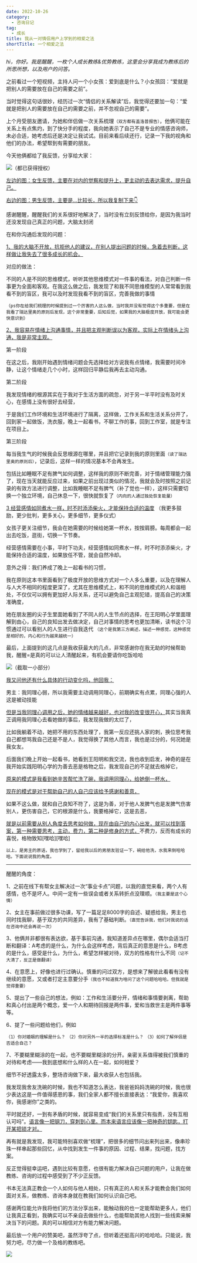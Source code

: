 ```yaml
---
date: 2022-10-26
category:
  - 咨询日记
tag:
  - 成长
title: 我从一对情侣用户上学到的相爱之法
shortTitle: 一个相爱之法
---
```


*hi，你好。我是醒醒，一枚个人成长教练&优势教练，这里会分享我成为教练后的所思所想，以及用户的问答。*

之前看过一个短视频，主持人问一个小女孩：爱到底是什么？小女孩回：“爱就是把别人的需要放在自己的需要之前”。

当时觉得这句话很妙，经历过一次“情侣的关系解读”后，我觉得还要加一句：“爱就是把别人的需要放在自己的需要之前，并不忽视自己的需要”。

上个月受朋友邀请，为她和伴侣做一次关系梳理`（双方都有盖洛普报告）`，他俩可能在关系上有点焦灼，到了快分手的程度，我向她表示了自己不是专业的情感咨询师，未必合适，她考虑后还是决定让我试试。目前来看后续还行，记录一下我的视角和他们的办法，希望帮到有需要的朋友。

今天他俩都给了我反馈，分享给大家：

![（都已获得授权）](https://cdn.jsdelivr.net/gh/zll-0405/image/photo/love-method-0.jpeg)

<u>左边的图：女生反馈，主要在对内的觉察和提升上，更主动的去表达需求，提升自己。</u>

<u>右边的图：男生反馈，主要是...比较长，所以我复制下来👇 </u>

感谢醒醒，醒醒我们的关系很好地解决了，当时没有立刻反馈给你，是因为我当时还没发现自己真正的问题，大脑太封闭

在和你沟通后发现的问题：

<u>1、我的大脑不开放，抗拒他人的建议，在别人提出问题的时候，急着去判断，这样做让我失去了很多成长的机会。</u>

对应的做法：

不同的人是不同的思维模式，听听其他思维模式对一件事的看法，对自己判断一件事更为全面和客观。在我这么做之后，我发现了和我不同思维模型的人常常看到我看不到的盲区，我可以及时发现我看不到的盲区，完善我做的事情

`（ps你在给我们梳理的时候提到过一个厉害的人这么做，当时我并没有觉得这个多重要，但是在我看了瑞达里奥的原则后发现，这个非常重要，后知后觉，如果我的大脑极度开放，我可能会更快意识到）`

<u>2、我容易在情绪上沟通事情，并且把主观判断误以为客观，实际上在情绪头上沟通，我是非常主观。</u>

第一阶段 

在这之后，我刚开始遇到情绪问题会先选择给对方说我有点情绪，我需要时间冷静，让这个情绪走几个小时，这样回归平静后我再去主动沟通。

第二阶段 

我发现情绪的根源其实在于我对于生活方面的疏忽，对于另一半平时没有及时关心，在感情上没有很好去经营，

于是我们工作环境和生活环境进行了隔离，这样做，工作关系和生活关系分开了，回到家一起做饭，洗衣服，晚上一起看书，不聊工作的事，回到工作室，就是专注在项目上。

第三阶段 

每当我生气的时候我会反思根源在哪里，并且把它记录到我的原则里面`（读了瑞达里奥的原则后）`，记录后，这样一样的情况基本不会再发生。

包括比如睡眠不足有脾气如何调整，这样我的原则不断完善，对于情绪管理能力强了，现在当天就能反应过来，如果之前出现过类似的情况，我就会及时按照之前记录的有效方法进行调整，比如我睡眠不足有脾气（补了觉也一样），这样只需要切换一个独立环境，自己休息一下，很快就恢复了`（内向的人通过独处恢复能量）`

<u>3 经营感情如同煮水一样，时不时添添柴火，才能保持合适的温度</u> （我更多鼓励，更少批判，更多关心，更多细节，更多仪式）

女孩子更关注细节，我会在她需要的时候给她第一杯水，按按肩膀。每周都会一起出去吃饭，逛街，切换一下节奏。

经营感情需要在小事，平时下功夫，经营感情如同煮水一样，时不时添添柴火，才能保持合适的温度，如果放任不管，就会自然冷却。

意外之得：我们养成了晚上一起看书的习惯，

我在原则这本书里面看到了极度开放的思维方式对一个人多么重要，以及在理解人与人大不相同的程度更深了，尤其在思维模式上，和不同的思维模式的人和谐相处，不仅仅可以拥有更加好人际关系，还可以避免自己主观犯错，提高自己的决策准确度，

她在朋友圈的尖子生里面她看到了不同人的人生节点的选择，在王阳明心学里面理解到由心，自己的良知出发去做决定，自己对事情的思考也更加清晰，读书这个习惯通过可以看别人的人生进行自我迭代 `（这个是我第三方阐述，描述一种感觉，这种感觉是相好的，内心和行为越来越统一）`

最后，上面提到的这几点是我收获最大的几点，非常感谢你在我无助的时候帮助我，醒醒=是真的可以让人清醒起来，有机会要请你吃饭哈哈

![（截取一小部分）](https://cdn.jsdelivr.net/gh/zll-0405/image/photo/love-method-1.png)

<u>我又问他还有什么具体的行动变化吗，他回我：</u>

男主：我同理心弱，所以我需要主动调用同理心，前期确实有点累，同理心强的人这是被动技能

<u>但是当我同理心调用之后，她的情绪越来越好，也对我的改变很开心，</u>其实当我真正调用我同理心去看她做的事后，我发现我做的太烂了，

比如我躺着不动，她把不用的东西处理了，我第一反应还挑人家的刺，换位思考我自己都想骂我自己还是不是人，我觉得换了其他人而言，我也是过分的，何况她是我女友。   

后面我们晚上开始一起看书，她看到王阳明和我交流，我也收到启发，神奇的是在我开始实践阳明心学的为善去恶是格物之后，我发现自己的不足就去格掉它，

<u>原来的模式是我看到她辛苦帮忙洗了碗，我调用同理心，给她倒一杯水，</u>

<u>现在的模式是对于帮助自己的人自己应该给予感谢和善意，</u>

如果不这么做，就和自己良知不符了，这是为善，对于他人发脾气也是发脾气伤害别人，更伤害自己，它的根源是什么，我要格掉它，这是去恶，

<u>就是以前需要从别人角度去思考如何做，现在由自己的内心出发，就可以找到答案，第一种需要思考，主动，费力，第二种是修身的方式，</u>不费力，反而有成长的喜悦，格物致知[嘿哈][嘿哈]

`以上，是男主的原话，我也学到了，留给我以后的男朋友验证一下，碗给他洗，水我来倒哈哈哈。下面说说我的角度。`

---

醒醒的角度：

1、之前在线下有帮女主解决过一次“事业卡点”问题，以我的直觉来看，两个人有感情，也不是坏人。中间一定有一些误会或者关系转折点没理顺。`（我主要是这个心情）`

2、女主在事前做过很多功课，写了一篇足足8000字的自述、疑惑给我，男主也同时找我聊，基于双方的共同差异，我有了基础判断。`（直觉告诉我，他们对我说的话在咨询中还会再说一次）`

3、他俩并非都很有表达欲，基于事前沟通，我知道差异点在哪里，偶尔会适当打断和翻译：A考虑的是什么，为什么会这样考虑，背后真正的意思是什么，B考虑的是什么，感受是什么，为什么，希望怎样被对待，双方的性格有什么不同`（记不大清了，反正是做翻译）`

4、在意愿上，好像也进行过确认。慎重的问过双方，是想来了解彼此看看有没有继续的意愿，又或者打定主意要分手`（我也不知道我为啥问了这个问题哈哈哈，但我就是觉得重要）`

5、提出了一些自己的想法，例如：工作和生活要分开，情绪和事情要剥离，帮助和真心付出是两个概念，爱一个人和期待回报是两件事，爱和当救世主是两件事等等。

6、提了一些问题给他们，例如

`（1）你对婚姻的理解是什么？`
`（2）你对另外一半的选择标准是什么？`
`（3）如何了解伴侣是否适合自己？`

7、不要糊里糊涂的在一起，也不要糊里糊涂的分开。亲密关系值得被我们慎重的对待和考虑——我到底想和什么样的人在一起，如何相爱？

细节不好透露太多，整场咨询做下来，最大收获人也包括我。

我发现我舍友洗碗的时候，我也不知道怎么表达，我爸爸妈妈洗碗的时候，我也很少表达这是一件值得感恩的事，我们全家人都不擅长直接表达：“我爱你，我喜欢你，我感谢你”之类的。

平时就还好，一到有矛盾的时候，就容易变成“我们的关系里只有指责，没有互相认可吗”。<u>语言像一把钢刀，穿刺到心里。而本来语言应该像一把神奇的钥匙，打开某把锁才对。</u>

再有就是我发现，我可能特别喜欢做“梳理”，把很多的细节问出来列出来，像串珍珠一样串起那些回忆，从中找到发生一件事的原因、过程、结果，找问题，找方案。

反正觉得挺幸运吧，遇到比较有意愿，也很有能力解决自己问题的用户，让我在做教练、咨询的过程中感受到了不少正反馈。

书本无法真正教会一个人如何与他人相处，只有真正的人和关系才能教会我们如何面对关系，做教练、咨询本身就在教我们如何认识自己吧。

感谢两位能允许我将他们的方法分享出来，能触动我的也一定能帮助更多人，他们让我真正看到，我确实可以不亲自去做些什么，也能帮助其他人找到一些线索来解决当下的问题。真的可以相信对方有能力解决问题。

最后放一个用户的赞美吧，虽然浮夸了点，但听着还挺高兴的哈哈哈。只能说，我努力吧，尽力做一个及格的教练吧。

![](https://cdn.jsdelivr.net/gh/zll-0405/image/photo/love-method-2.png)
